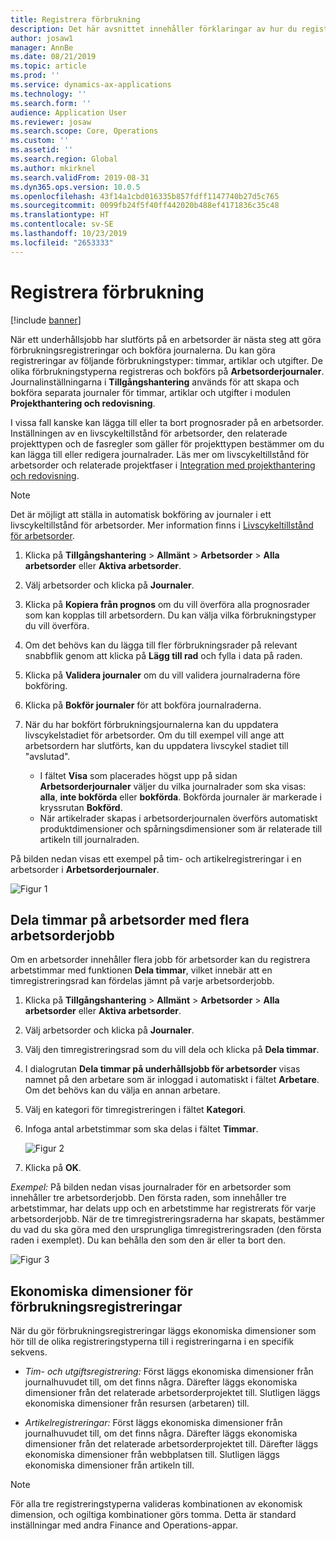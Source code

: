 ```yaml
---
title: Registrera förbrukning
description: Det här avsnittet innehåller förklaringar av hur du registrerar förbrukning i Tillgångshantering.
author: josaw1
manager: AnnBe
ms.date: 08/21/2019
ms.topic: article
ms.prod: ''
ms.service: dynamics-ax-applications
ms.technology: ''
ms.search.form: ''
audience: Application User
ms.reviewer: josaw
ms.search.scope: Core, Operations
ms.custom: ''
ms.assetid: ''
ms.search.region: Global
ms.author: mkirknel
ms.search.validFrom: 2019-08-31
ms.dyn365.ops.version: 10.0.5
ms.openlocfilehash: 43f14a1cbd016335b857fdff1147740b27d5c765
ms.sourcegitcommit: 0099fb24f5f40ff442020b488ef4171836c35c48
ms.translationtype: HT
ms.contentlocale: sv-SE
ms.lasthandoff: 10/23/2019
ms.locfileid: "2653333"
---
```

# <a name="register-consumption"></a>Registrera förbrukning

[!include [banner](../../includes/banner.md)]

 

När ett underhållsjobb har slutförts på en arbetsorder är nästa steg att göra förbrukningsregistreringar och bokföra journalerna. Du kan göra registreringar av följande förbrukningstyper: timmar, artiklar och utgifter. De olika förbrukningstyperna registreras och bokförs på **Arbetsorderjournaler**. Journalinställningarna i **Tillgångshantering** används för att skapa och bokföra separata journaler för timmar, artiklar och utgifter i modulen **Projekthantering och redovisning**.

I vissa fall kanske kan lägga till eller ta bort prognosrader på en arbetsorder. Inställningen av en livscykeltillstånd för arbetsorder, den relaterade projekttypen och de fasregler som gäller för projekttypen bestämmer om du kan lägga till eller redigera journalrader. Läs mer om livscykeltillstånd för arbetsorder och relaterade projektfaser i [Integration med projekthantering och redovisning](../integration-to-project-management-and-accounting/forecasts-work-orders-and-projects.md).

>[!NOTE]
>Det är möjligt att ställa in automatisk bokföring av journaler i ett livscykeltillstånd för arbetsorder. Mer information finns i [Livscykeltillstånd för arbetsorder](../setup-for-work-orders/work-order-lifecycle-states.md).

1. Klicka på **Tillgångshantering** > **Allmänt** > **Arbetsorder** > **Alla arbetsorder** eller **Aktiva arbetsorder**.

2. Välj arbetsorder och klicka på **Journaler**.

3. Klicka på **Kopiera från prognos** om du vill överföra alla prognosrader som kan kopplas till arbetsordern. Du kan välja vilka förbrukningstyper du vill överföra.

4. Om det behövs kan du lägga till fler förbrukningsrader på relevant snabbflik genom att klicka på **Lägg till rad** och fylla i data på raden.

5. Klicka på **Validera journaler** om du vill validera journalraderna före bokföring.

6. Klicka på **Bokför journaler** för att bokföra journalraderna.

7. När du har bokfört förbrukningsjournalerna kan du uppdatera livscykelstadiet för arbetsorder. Om du till exempel vill ange att arbetsordern har slutförts, kan du uppdatera livscykel stadiet till "avslutad".

    - I fältet **Visa** som placerades högst upp på sidan **Arbetsorderjournaler** väljer du vilka journalrader som ska visas: **alla**, **inte bokförda** eller **bokförda**. Bokförda journaler är markerade i kryssrutan **Bokförd**.  
    - När artikelrader skapas i arbetsorderjournalen överförs automatiskt produktdimensioner och spårningsdimensioner som är relaterade till artikeln till journalraden.  

På bilden nedan visas ett exempel på tim- och artikelregistreringar i en arbetsorder i **Arbetsorderjournaler**.

![Figur 1](media/01-consumption.png)


## <a name="split-hours-on-work-orders-with-several-work-order-jobs"></a>Dela timmar på arbetsorder med flera arbetsorderjobb

Om en arbetsorder innehåller flera jobb för arbetsorder kan du registrera arbetstimmar med funktionen **Dela timmar**, vilket innebär att en timregistreringsrad kan fördelas jämnt på varje arbetsorderjobb.

1. Klicka på **Tillgångshantering** > **Allmänt** > **Arbetsorder** > **Alla arbetsorder** eller **Aktiva arbetsorder**.

2. Välj arbetsorder och klicka på **Journaler**.

3. Välj den timregistreringsrad som du vill dela och klicka på **Dela timmar**.

4. I dialogrutan **Dela timmar på underhållsjobb för arbetsorder** visas namnet på den arbetare som är inloggad i automatiskt i fältet **Arbetare**. Om det behövs kan du välja en annan arbetare.

5. Välj en kategori för timregistreringen i fältet **Kategori**.

6. Infoga antal arbetstimmar som ska delas i fältet **Timmar**.

    ![Figur 2](media/02-consumption.png)

7. Klicka på **OK**.

*Exempel:* På bilden nedan visas journalrader för en arbetsorder som innehåller tre arbetsorderjobb. Den första raden, som innehåller tre arbetstimmar, har delats upp och en arbetstimme har registrerats för varje arbetsorderjobb. När de tre timregistreringsraderna har skapats, bestämmer du vad du ska göra med den ursprungliga timregistreringsraden (den första raden i exemplet). Du kan behålla den som den är eller ta bort den. 

![Figur 3](media/03-consumption.png)

## <a name="financial-dimensions-on-consumption-registrations"></a>Ekonomiska dimensioner för förbrukningsregistreringar

När du gör förbrukningsregistreringar läggs ekonomiska dimensioner som hör till de olika registreringstyperna till i registreringarna i en specifik sekvens. 

- *Tim- och utgiftsregistrering:* Först läggs ekonomiska dimensioner från journalhuvudet till, om det finns några. Därefter läggs ekonomiska dimensioner från det relaterade arbetsorderprojektet till. Slutligen läggs ekonomiska dimensioner från resursen (arbetaren) till.

- *Artikelregistreringar:* Först läggs ekonomiska dimensioner från journalhuvudet till, om det finns några. Därefter läggs ekonomiska dimensioner från det relaterade arbetsorderprojektet till. Därefter läggs ekonomiska dimensioner från webbplatsen till. Slutligen läggs ekonomiska dimensioner från artikeln till.

>[!NOTE]
>För alla tre registreringstyperna valideras kombinationen av ekonomisk dimension, och ogiltiga kombinationer görs tomma. Detta är standard inställningar med andra Finance and Operations-appar.


